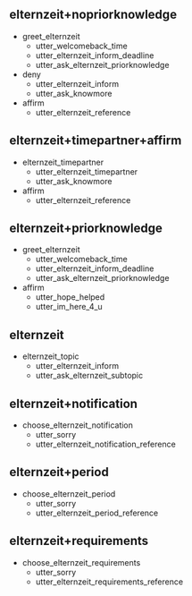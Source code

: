 ## elternzeit+nopriorknowledge
* greet_elternzeit
  - utter_welcomeback_time
  - utter_elternzeit_inform_deadline
  - utter_ask_elternzeit_priorknowledge
* deny
  - utter_elternzeit_inform
  - utter_ask_knowmore
* affirm
  - utter_elternzeit_reference

## elternzeit+timepartner+affirm
* elternzeit_timepartner
  - utter_elternzeit_timepartner
  - utter_ask_knowmore
* affirm
  - utter_elternzeit_reference

## elternzeit+priorknowledge
* greet_elternzeit
  - utter_welcomeback_time
  - utter_elternzeit_inform_deadline
  - utter_ask_elternzeit_priorknowledge
* affirm
  - utter_hope_helped
  - utter_im_here_4_u

## elternzeit
* elternzeit_topic
  - utter_elternzeit_inform
  - utter_ask_elternzeit_subtopic
    
## elternzeit+notification
* choose_elternzeit_notification
  - utter_sorry
  - utter_elternzeit_notification_reference

## elternzeit+period
* choose_elternzeit_period
  - utter_sorry
  - utter_elternzeit_period_reference

## elternzeit+requirements
* choose_elternzeit_requirements
  - utter_sorry
  - utter_elternzeit_requirements_reference
